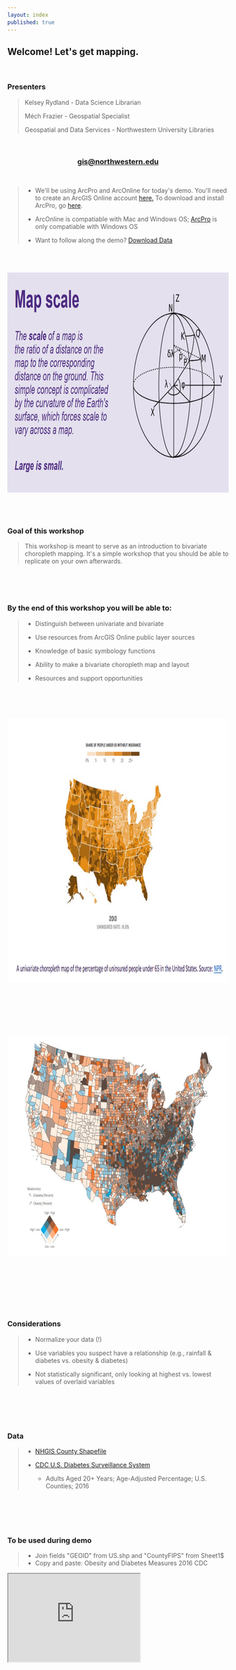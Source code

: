 ```yaml
---
layout: index
published: true
---
```


## **Welcome! Let's get mapping.** 

<br>

### **Presenters**
> Kelsey Rydland - Data Science Librarian
> 
> Méch Frazier - Geospatial Specialist 
> 
> Geospatial and Data Services - Northwestern University Libraries <br>

<br>

<center>
  <h3 style="color:purple;"><a href="mailto:gis@northwestern.edu?subject=GIS support"> gis@northwestern.edu </a></h3>
</center>

<br>

> * We'll be using ArcPro and ArcOnline for today's demo. You'll need to create an ArcGIS Online account [here.](https://northwestern.maps.arcgis.com/home/index.html) To download and install ArcPro, go [here](https://www.it.northwestern.edu/software/secure/index.html). 
> 
> * ArcOnline is compatiable with Mac and Windows OS; [ArcPro](https://pro.arcgis.com/en/pro-app/latest/get-started/arcgis-pro-system-requirements.htm) is only compatiable with Windows OS
> 
> * Want to follow along the demo? [Download Data](https://northwestern.box.com/s/mhaah8qx8udzaepsm7yuiv4snagxrvy0)

<br>
  <br>
    <br>
    
<html><center><img src="https://raw.githubusercontent.com/nulib-ds/bivariate/gh-pages/img/map_scale_intro_img.jpg" width="800" height="500"></center></html>  

<br>
  <br>
    <br>

### **Goal of this workshop**
> This workshop is meant to serve as an introduction to bivariate choropleth mapping. It's a simple workshop that you should be able to replicate on your own afterwards.  

<br>
  <br>
    <br>

### **By the end of this workshop you will be able to:** 

> * Distinguish between univariate and bivariate 
> 
> * Use resources from ArcGIS Online public layer sources
> 
> * Knowledge of basic symbology functions
> 
> * Ability to make a bivariate choropleth map and layout
> 
> * Resources and support opportunities 

<br>
  <br>
    <br>
      <br>
<html><center><img src="https://raw.githubusercontent.com/nulib-ds/bivariate/gh-pages/img/univariate_map_ex.jpg" width="900" height="600"></center></html>  

<br>
  <br>
    <br>
      <br>
     <br>
   <br>
 <br>
   
<html><center><img src="https://raw.githubusercontent.com/nulib-ds/bivariate/gh-pages/img/bivariate_map_ex.jpg" width="800" height="500"></center></html>   

<br>
  <br>
    <br>
      <br>
       <br>
    <br>
 <br>
 
### **Considerations**
> * Normalize your data (!) 
> 
> * Use variables you suspect have a relationship (e.g., rainfall & diabetes vs. obesity & diabetes)
> 
> * Not statistically significant, only looking at highest vs. lowest values of overlaid variables  

<br>
  <br>
    <br>
      <br>
      
### **Data**
> * [NHGIS County Shapefile](https://data2.nhgis.org/main)
> 
> * [CDC U.S. Diabetes Surveillance System](https://gis.cdc.gov/grasp/diabetes/DiabetesAtlas.html)
> 
>   * Adults Aged 20+ Years; Age-Adjusted Percentage; U.S. Counties; 2016      

<br>
  <br>
    <br>
      <br>
      
### **To be used during demo**
> * Join fields "GEOID" from US.shp and "CountyFIPS" from Sheet1$
> * Copy and paste: Obesity and Diabetes Measures 2016 CDC


<iframe src="https://storymaps.arcgis.com/stories/985d1be645144623972f65d960432802" height="200" width="300" title="Iframe Example"></iframe>  
